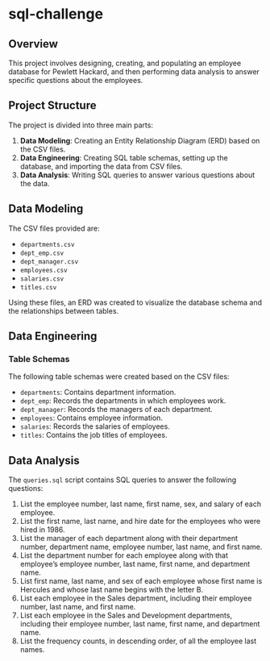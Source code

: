 # sql-challenge
## Overview
This project involves designing, creating, and populating an employee database for Pewlett Hackard, and then performing data analysis to answer specific questions about the employees.

## Project Structure
The project is divided into three main parts:
1. **Data Modeling**: Creating an Entity Relationship Diagram (ERD) based on the CSV files.
2. **Data Engineering**: Creating SQL table schemas, setting up the database, and importing the data from CSV files.
3. **Data Analysis**: Writing SQL queries to answer various questions about the data.

## Data Modeling
The CSV files provided are:
- `departments.csv`
- `dept_emp.csv`
- `dept_manager.csv`
- `employees.csv`
- `salaries.csv`
- `titles.csv`

Using these files, an ERD was created to visualize the database schema and the relationships between tables.

## Data Engineering
### Table Schemas
The following table schemas were created based on the CSV files:
- `departments`: Contains department information.
- `dept_emp`: Records the departments in which employees work.
- `dept_manager`: Records the managers of each department.
- `employees`: Contains employee information.
- `salaries`: Records the salaries of employees.
- `titles`: Contains the job titles of employees.


## Data Analysis
The `queries.sql` script contains SQL queries to answer the following questions:
1. List the employee number, last name, first name, sex, and salary of each employee.
2. List the first name, last name, and hire date for the employees who were hired in 1986.
3. List the manager of each department along with their department number, department name, employee number, last name, and first name.
4. List the department number for each employee along with that employee’s employee number, last name, first name, and department name.
5. List first name, last name, and sex of each employee whose first name is Hercules and whose last name begins with the letter B.
6. List each employee in the Sales department, including their employee number, last name, and first name.
7. List each employee in the Sales and Development departments, including their employee number, last name, first name, and department name.
8. List the frequency counts, in descending order, of all the employee last names.
